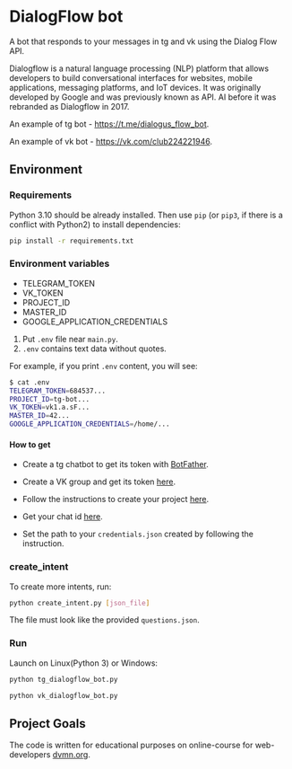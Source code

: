 # DialogFlow bot

A bot that responds to your messages in tg and vk using the Dialog Flow API.

Dialogflow is a natural language processing (NLP) platform that allows 
developers to build conversational interfaces for websites, 
mobile applications, messaging platforms, and IoT devices. 
It was originally developed by Google and was previously known as API.
AI before it was rebranded as Dialogflow in 2017.

An example of tg bot - https://t.me/dialogus_flow_bot.

An example of vk bot - https://vk.com/club224221946.

## Environment


### Requirements

Python 3.10 should be already installed. 
Then use `pip` (or `pip3`, if there is a conflict with Python2) to install dependencies:
```bash
pip install -r requirements.txt
```

### Environment variables

- TELEGRAM_TOKEN
- VK_TOKEN
- PROJECT_ID
- MASTER_ID
- GOOGLE_APPLICATION_CREDENTIALS

1. Put `.env` file near `main.py`.
2. `.env` contains text data without quotes.

For example, if you print `.env` content, you will see:

```bash
$ cat .env
TELEGRAM_TOKEN=684537...
PROJECT_ID=tg-bot...
VK_TOKEN=vk1.a.sF...
MASTER_ID=42...
GOOGLE_APPLICATION_CREDENTIALS=/home/...
```

#### How to get

- Create a tg chatbot to get its token with [BotFather](https://telegram.me/BotFather). 

- Create a VK group and get its token [here](https://vk.com/club224221946?act=tokens).

- Follow the instructions to create your project [here](https://cloud.google.com/dialogflow/es/docs/quick/setup).

- Get your chat id [here](https://t.me/userinfobot).

- Set the path to your `credentials.json` created by following the instruction.


### create_intent

To create more intents, run:
```bash
python create_intent.py [json_file]
```
The file must look like the provided `questions.json`.

### Run

Launch on Linux(Python 3) or Windows:
```bash
python tg_dialogflow_bot.py
```
```bash
python vk_dialogflow_bot.py
```

## Project Goals

The code is written for educational purposes on online-course for web-developers [dvmn.org](https://dvmn.org/).